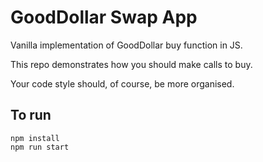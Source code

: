 # GoodDollar Swap App

Vanilla implementation of GoodDollar buy function in JS.

This repo demonstrates how you should make calls to buy.

Your code style should, of course, be more organised.

## To run
```
npm install
npm run start
```
